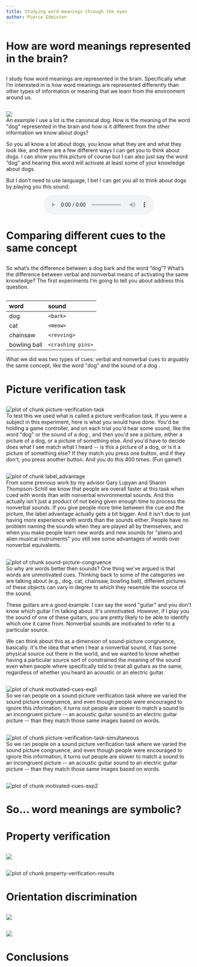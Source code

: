 ```yaml
---
title: Studying word meanings through the eyes
author: Pierce Edmiston
---
```


# How are word meanings represented in the brain?

##



<aside class="notes">
I study how word meanings are represented in the brain. Specifically what I’m interested in is how word meanings are represented differently than other types of information or meaning that we learn from the environment around us.
</aside>

## 

<img src="figs/dog-1.png" style="display: block; margin: auto;" />

<aside class="notes">
An example I use a lot is the canonical dog. How is the meaning of the word "dog" represented in the brain and how is it different from the other information we know about dogs?

So you all know a lot about dogs, you know what they are and what they look like, and there are a few different ways I can get you to think about dogs. I can show you this picture of course but I can also just say the word “dog” and hearing this word will activate at least some of your knowledge about dogs.

But I don’t need to use language, I bet I can get you all to think about dogs by playing you this sound.
</aside>

<div style="text-align: center;">
  <audio src="http://sapir.psych.wisc.edu/meri/bark.wav" controls>
</div>

# Comparing different cues to the same concept

##

<aside class="notes">
So what’s the difference between a dog bark and the word “dog”? What’s the difference between verbal and nonverbal means of activating the same knowledge? The first experiments I’m going to tell you about address this question.
</aside>

##


|word         |sound             |
|:------------|:-----------------|
|dog          |`<bark>`          |
|cat          |`<meow>`          |
|chainsaw     |`<revving>`       |
|bowling ball |`<crashing pins>` |

<aside class="notes">
What we did was two types of cues: verbal and nonverbal cues to arguably the same concept, like the word "dog" and the sound of a dog <bark>.
</aside>

# Picture verification task

##

<img src="figs/picture-verification-task-1.png" title="plot of chunk picture-verification-task" alt="plot of chunk picture-verification-task" style="display: block; margin: auto;" />

<aside class="notes">
To test this we used what is called a picture verification task. If you were a subject in this experiment, here is what you would have done. You'd be holding a game controller, and on each trial you'd hear some sound, like the word "dog" or the sound of a dog <bark>, and then you'd see a picture, either a picture of a dog, or a picture of something else. And you'd have to decide does what I see match what I heard -- is this a picture of a dog, or is it a picture of something else? If they match you press one button, and if they don't, you press another button. And you do this 400 times. (Fun game!).
</aside>

##

<img src="figs/label_advantage-1.png" title="plot of chunk label_advantage" alt="plot of chunk label_advantage" style="display: block; margin: auto;" />

<aside class="notes">
From some previous work by my advisor Gary Lupyan and Sharon Thompson-Schill we know that people are overall faster at this task when cued with words than with nonverbal environmental sounds. And this actually isn't just a product of not being given enough time to process the nonverbal sounds. If you give people more time between the cue and the picture, the label advantage actually gets a bit bigger. And it isn't due to just having more experience with words than the sounds either. People have no problem naming the sounds when they are played all by themselves, and when you make people learn new words and new sounds for "aliens and alien musical instruments" you still see some advantages of words over nonverbal equivalents.
</aside>

##

<img src="figs/sound-picture-congruence-1.png" title="plot of chunk sound-picture-congruence" alt="plot of chunk sound-picture-congruence" style="display: block; margin: auto;" />

<aside class="notes">
So why are words better then sounds? One thing we've argued is that words are unmotivated cues. Thinking back to some of the categories we are talking about (e.g., dog, cat, chainsaw, bowling ball), different pictures of these objects can vary in degree to which they resemble the source of the sound.

These guitars are a good example. I can say the word "guitar" and you don't know which guitar I'm talking about. It's unmotivated. However, if I play you the sound of one of these guitars, you are pretty likely to be able to identify which one it came from. Nonverbal sounds are motivated to refer to a particular source.

We can think about this as a dimension of sound-picture congruence, basically. It's the idea that when I hear a nonverbal sound, it has some physical source out there in the world, and we wanted to know whether having a particular source sort of constrained the meaning of the sound even when people where specifically told to treat all guitars as the same, regardless of whether you heard an acoustic or an electric guitar.
</aside>

##

<img src="figs/motivated-cues-exp1-1.png" title="plot of chunk motivated-cues-exp1" alt="plot of chunk motivated-cues-exp1" style="display: block; margin: auto;" />

<aside class="notes">
So we ran people on a sound picture verification task where we varied the sound picture congruence, and even though people were encouraged to ignore this information, it turns out people are slower to match a sound to an incongruent picture -- an acoustic guitar sound to an electric guitar picture -- than they match those same images based on words.
</aside>

##

<img src="figs/picture-verification-task-simultaneous-1.png" title="plot of chunk picture-verification-task-simultaneous" alt="plot of chunk picture-verification-task-simultaneous" style="display: block; margin: auto;" />

<aside class="notes">
So we ran people on a sound picture verification task where we varied the sound picture congruence, and even though people were encouraged to ignore this information, it turns out people are slower to match a sound to an incongruent picture -- an acoustic guitar sound to an electric guitar picture -- than they match those same images based on words.
</aside>

##

<img src="figs/motivated-cues-exp2-1.png" title="plot of chunk motivated-cues-exp2" alt="plot of chunk motivated-cues-exp2" style="display: block; margin: auto;" />

<aside class="notes">
</aside>

# So... word meanings are symbolic?

<aside class="notes">
</aside>

# Property verification

##

![](img/visual-knowledge/property-verification/trial-structure.png)

<aside class="notes">
</aside>

##

<img src="figs/property-verification-results-1.png" title="plot of chunk property-verification-results" alt="plot of chunk property-verification-results" style="display: block; margin: auto;" />

<aside class="notes">
</aside>

# Orientation discrimination

##

![](img/visual-knowledge/orientation-discrimination/trial-structure.png)

<aside class="notes">
</aside>

##

![](img/visual-knowledge/orientation-discrimination/results.png)

<aside class="notes">
</aside>

# Conclusions
